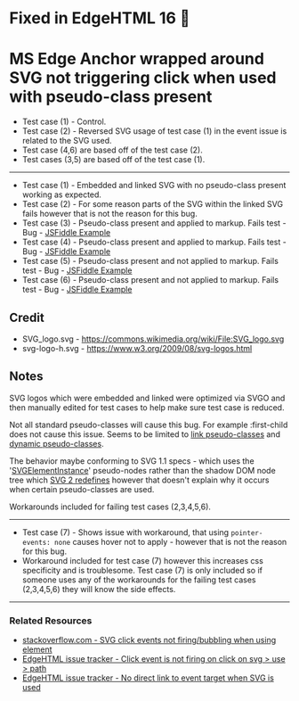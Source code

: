 # Fixed in EdgeHTML 16 🎉

# MS Edge Anchor wrapped around SVG <use> not triggering click when used with pseudo-class present

 * Test case (1) - Control.
 * Test case (2) - Reversed SVG usage of test case (1) in the event issue is related to the SVG used.
 * Test case (4,6) are based off of the test case (2).
 * Test cases (3,5) are based off of the test case (1).

---

 * Test case (1) - Embedded and linked SVG with no pseudo-class present working as expected.
 * Test case (2) - For some reason parts of the SVG within the linked SVG fails however that is not the reason for this bug.
 * Test case (3) - Pseudo-class present and applied to markup. Fails test - Bug - [JSFiddle Example](https://jsfiddle.net/5obazs3e/)
 * Test case (4) - Pseudo-class present and applied to markup. Fails test - Bug - [JSFiddle Example](https://jsfiddle.net/pqebkwey/)
 * Test case (5) - Pseudo-class present and not applied to markup. Fails test - Bug - [JSFiddle Example](https://jsfiddle.net/ht6ap5db/)
 * Test case (6) - Pseudo-class present and not applied to markup. Fails test - Bug - [JSFiddle Example](https://jsfiddle.net/zjgfu2Lr/)

## Credit

 * SVG_logo.svg - https://commons.wikimedia.org/wiki/File:SVG_logo.svg
 * svg-logo-h.svg - https://www.w3.org/2009/08/svg-logos.html

## Notes

SVG logos which were embedded and linked were optimized via SVGO and then manually edited for test cases to help make sure test case is reduced.

Not all standard pseudo-classes will cause this bug. For example :first-child does not cause this issue. Seems to be limited to [link pseudo-classes](https://www.w3.org/TR/CSS2/selector.html#link-pseudo-classes) and [dynamic pseudo-classes](https://www.w3.org/TR/CSS2/selector.html#dynamic-pseudo-classes).

The behavior maybe conforming to SVG 1.1 specs - which uses the '[SVGElementInstance](https://www.w3.org/TR/SVG11/struct.html#InterfaceSVGElementInstance)' pseudo-nodes rather than the shadow DOM node tree which [SVG 2 redefines](https://github.com/w3c/svgwg/wiki/SVG-2-new-features#use-element-changes) however that doesn't explain why it occurs when certain pseudo-classes are used.

Workarounds included for failing test cases (2,3,4,5,6).

---
 * Test case (7) - Shows issue with workaround, that using <code>pointer-events: none</code> causes hover not to apply - however that is not the reason for this bug.
* Workaround included for test case (7) however this increases css specificity and is troublesome. Test case (7) is only included so if someone uses any of the workarounds for the failing test cases (2,3,4,5,6) they will know the side effects.
 
---

### Related Resources
 * [stackoverflow.com - SVG click events not firing/bubbling when using <use> element](https://stackoverflow.com/questions/24078524/svg-click-events-not-firing-bubbling-when-using-use-element)
 * [EdgeHTML issue tracker - Click event is not firing on click on svg > use > path](https://developer.microsoft.com/en-us/microsoft-edge/platform/issues/10583086/)
 * [EdgeHTML issue tracker - No direct link to event target when SVG <use> is used](https://developer.microsoft.com/en-us/microsoft-edge/platform/issues/7998724/) 
